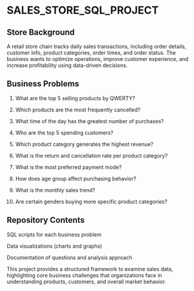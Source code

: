 # SALES_STORE_SQL_PROJECT

## Store Background

A retail store chain tracks daily sales transactions, including order details, customer info, product categories, order times, and order status. The business wants to optimize operations, improve customer experience, and increase profitability using data-driven decisions.

## Business Problems

1. What are the top 5 selling products by QWERTY? 

2. Which products are the most frequently cancelled?

3. What time of the day has the greatest number of purchases?

4. Who are the top 5 spending customers?

5. Which product category generates the highest revenue?

6. What is the return and cancellation rate per product category?

7. What is the most preferred payment mode?

8. How does age group affect purchasing behavior?

9. What is the monthly sales trend?

10. Are certain genders buying more specific product categories?


## Repository Contents

SQL scripts for each business problem

Data visualizations (charts and graphs)

Documentation of questions and analysis approach


This project provides a structured framework to examine sales data, highlighting core business challenges that organizations face in understanding products, customers, and overall market behavior.
